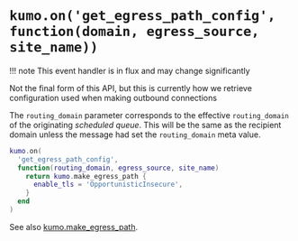 # `kumo.on('get_egress_path_config', function(domain, egress_source, site_name))`

!!! note
    This event handler is in flux and may change significantly

Not the final form of this API, but this is currently how
we retrieve configuration used when making outbound
connections

The `routing_domain` parameter corresponds to the effective `routing_domain` of the
originating *scheduled queue*.  This will be the same as the recipient domain
unless the message had set the `routing_domain` meta value.

```lua
kumo.on(
  'get_egress_path_config',
  function(routing_domain, egress_source, site_name)
    return kumo.make_egress_path {
      enable_tls = 'OpportunisticInsecure',
    }
  end
)
```

See also [kumo.make_egress_path](../kumo/make_egress_path.md).
